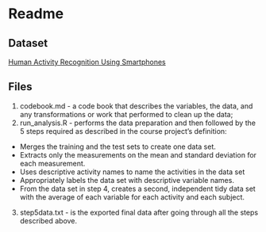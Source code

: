# Readme

## Dataset
[Human Activity Recognition Using Smartphones](http://archive.ics.uci.edu/ml/datasets/Human+Activity+Recognition+Using+Smartphones)

## Files
1. codebook.md - a code book that describes the variables, the data, and any transformations or work that performed to clean up the data;
2. run_analysis.R - performs the data preparation and then followed by the 5 steps required as described in the course project’s definition:
 + Merges the training and the test sets to create one data set.
 + Extracts only the measurements on the mean and standard deviation for each measurement.
 + Uses descriptive activity names to name the activities in the data set
 + Appropriately labels the data set with descriptive variable names.
 + From the data set in step 4, creates a second, independent tidy data set with the average of each variable for each activity and each subject.
3. step5data.txt - is the exported final data after going through all the steps described above.
